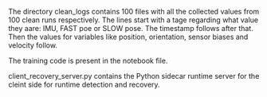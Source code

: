 The directory clean_logs contains 100 files with all the collected values from 100 clean runs respectively. 
The lines start with a tage regarding what value they aare: IMU, FAST poe or SLOW pose.
The timestamp follows after that. Then the values for variables like position, orientation, sensor biases and velocity follow.

The training code is present in the notebook file.

client_recovery_server.py contains the Python sidecar runtime server for the cleint side for runtime detection and recovery.
